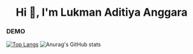 <h1 align="center">Hi 👋, I'm Lukman Aditiya Anggara</h1>

### DEMO

[![Top Langs](https://github-readme-stats.vercel.app/api/top-langs/?username=lukman-bot&layout=compact&theme=midnight-purple)](https://github.com/lukman-bot/github-readme-stats)
![Anurag's GitHub stats](https://github-readme-stats.vercel.app/api?username=lukman-bot&show_icons=true&theme=radical)